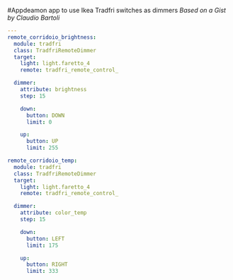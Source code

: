 #Appdeamon app to use Ikea Tradfri switches as dimmers
_Based on a Gist by Claudio Bartoli_
```yaml
---
remote_corridoio_brightness:
  module: tradfri
  class: TradfriRemoteDimmer
  target:
    light: light.faretto_4
    remote: tradfri_remote_control_

  dimmer:
    attribute: brightness
    step: 15

    down:
      button: DOWN
      limit: 0

    up:
      button: UP
      limit: 255

remote_corridoio_temp:
  module: tradfri
  class: TradfriRemoteDimmer
  target:
    light: light.faretto_4
    remote: tradfri_remote_control_

  dimmer:
    attribute: color_temp
    step: 15

    down:
      button: LEFT
      limit: 175

    up:
      button: RIGHT
      limit: 333
```
